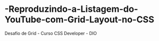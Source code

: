 # -Reproduzindo-a-Listagem-do-YouTube-com-Grid-Layout-no-CSS
Desafio de Grid - Curso CSS Developer - DIO
